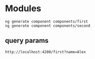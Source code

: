 # Modules

    ng generate component components/first
    ng generate component components/second

## query params

    http://localhost:4200/first?name=Alex
